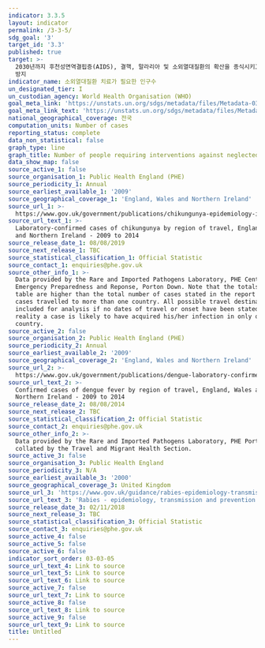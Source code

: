 ```yaml
---
indicator: 3.3.5
layout: indicator
permalink: /3-3-5/
sdg_goal: '3'
target_id: '3.3'
published: true
target: >-
  2030년까지 후천성면역결핍증(AIDS), 결핵, 말라리아 및 소외열대질환의 확산을 종식시키고, 간염, 수인성 질병 및 기타 전염성 질병
  방지
indicator_name: 소외열대질환 치료가 필요한 인구수
un_designated_tier: I
un_custodian_agency: World Health Organisation (WHO)
goal_meta_link: 'https://unstats.un.org/sdgs/metadata/files/Metadata-03-03-05.pdf'
goal_meta_link_text: 'https://unstats.un.org/sdgs/metadata/files/Metadata-03-03-05.pdf'
national_geographical_coverage: 전국
computation_units: Number of cases
reporting_status: complete
data_non_statistical: false
graph_type: line
graph_title: Number of people requiring interventions against neglected tropical diseases
data_show_map: false
source_active_1: false
source_organisation_1: Public Health England (PHE)
source_periodicity_1: Annual
source_earliest_available_1: '2009'
source_geographical_coverage_1: 'England, Wales and Northern Ireland'
source_url_1: >-
  https://www.gov.uk/government/publications/chikungunya-epidemiology-in-england-wales-and-northern-ireland
source_url_text_1: >-
  Laboratory-confirmed cases of chikungunya by region of travel, England, Wales
  and Northern Ireland - 2009 to 2014
source_release_date_1: 08/08/2019
source_next_release_1: TBC
source_statistical_classification_1: Official Statistic
source_contact_1: enquiries@phe.gov.uk
source_other_info_1: >-
  Data provided by the Rare and Imported Pathogens Laboratory, PHE Centre for
  Emergency Preparedness and Reponse, Porton Down. Note that the totals in the
  table are higher than the total number of cases stated in the report as some
  cases travelled to more than one country. All possible travel destinations are
  included for analysis if no dates of travel or onset have been stated; in
  reality a case is likely to have acquired his/her infection in only one
  country.
source_active_2: false
source_organisation_2: Public Health England (PHE)
source_periodicity_2: Annual
source_earliest_available_2: '2009'
source_geographical_coverage_2: 'England, Wales and Northern Ireland'
source_url_2: >-
  https://www.gov.uk/government/publications/dengue-laboratory-confirmed-cases-in-england-wales-and-northern-ireland
source_url_text_2: >-
  Confirmed cases of dengue fever by region of travel, England, Wales and
  Northern Ireland - 2009 to 2014
source_release_date_2: 08/08/2014
source_next_release_2: TBC
source_statistical_classification_2: Official Statistic
source_contact_2: enquiries@phe.gov.uk
source_other_info_2: >-
  Data provided by the Rare and Imported Pathogens Laboratory, PHE Porton and
  collated by the Travel and Migrant Health Section.
source_active_3: false
source_organisation_3: Public Health England
source_periodicity_3: N/A
source_earliest_available_3: '2000'
source_geographical_coverage_3: United Kingdom
source_url_3: 'https://www.gov.uk/guidance/rabies-epidemiology-transmission-and-prevention'
source_url_text_3: 'Rabies - epidemiology, transmission and prevention'
source_release_date_3: 02/11/2018
source_next_release_3: TBC
source_statistical_classification_3: Official Statistic
source_contact_3: enquiries@phe.gov.uk
source_active_4: false
source_active_5: false
source_active_6: false
indicator_sort_order: 03-03-05
source_url_text_4: Link to source
source_url_text_5: Link to source
source_url_text_6: Link to source
source_active_7: false
source_url_text_7: Link to source
source_active_8: false
source_url_text_8: Link to source
source_active_9: false
source_url_text_9: Link to source
title: Untitled
---
```

